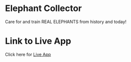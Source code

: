 # Elephant Collector

Care for and train REAL ELEPHANTS from history and today!

# Link to Live App
Click here for [Live App](https://elephantcollector.herokuapp.com/)